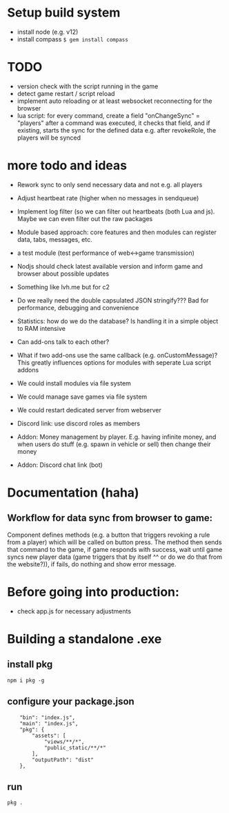 # Setup build system
- install node (e.g. v12)
- install compass `$ gem install compass`



# TODO
* version check with the script running in the game
* detect game restart / script reload
* implement auto reloading or at least websocket reconnecting for the browser
* lua script:
  for every command, create a field "onChangeSync" = "players"
  after a command was executed, it checks that field, and if existing, starts the sync for the defined data
  e.g. after revokeRole, the players will be synced

# more todo and ideas
- Rework sync to only send necessary data and not e.g. all players
- Adjust heartbeat rate (higher when no messages in sendqueue)
- Implement log filter (so we can filter out heartbeats (both Lua and js). Maybe we can even filter out the raw packages 
- Module based approach: core features and then modules can register data, tabs, messages, etc.
- a test module (test performance of web<->game transmission)
- Nodjs should check latest available version and inform game and browser about possible updates
- Something like lvh.me but for c2
- Do we really need the double capsulated JSON stringify??? Bad for performance, debugging and convenience
- Statistics: how do we do the database? Is handling it in a simple object to RAM intensive
- Can add-ons talk to each other?
- What if two add-ons use the same callback (e.g. onCustomMessage)? This greatly influences options for modules with seperate Lua script addons
- We could install modules via file system
- We could manage save games via file system
- We could restart dedicated server from webserver

- Discord link: use discord roles as members

- Addon: Money management by player. E.g. having infinite money, and when users do stuff (e.g. spawn in vehicle or sell) then change their money
- Addon: Discord chat link (bot)

# Documentation (haha)

## Workflow for data sync from browser to game:
Component defines methods (e.g. a button that triggers revoking a rule from a player) which will be called on button press.
The method then sends that command to the game, if game responds with success, wait until game syncs new player data (game triggers that by itself ^^ or do we do that from the website?)), if fails, do nothing and show error message.

# Before going into production:
* check app.js for necessary adjustments

# Building a standalone .exe
## install pkg
`npm i pkg -g`
## configure your package.json
```
    "bin": "index.js",
    "main": "index.js",
    "pkg": {
        "assets": [
            "views/**/*",
            "public_static/**/*"
        ],
        "outputPath": "dist"
    },
```
## run
`pkg .`
